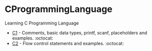 # CProgrammingLanguage
Learning C Programming Language

* [C1](https://github.com/sucremad/CProgrammingLanguage/tree/main/C1) - Comments, basic data types, printf, scanf, placeholders and examples. :octocat:
* [C2](https://github.com/sucremad/CProgrammingLanguage/tree/main/C2) - Flow control statements and examples. :octocat:
